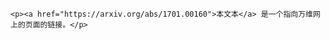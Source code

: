 <html>
  <body>

    <p><a href="https://arxiv.org/abs/1701.00160">本文本</a> 是一个指向万维网上的页面的链接。</p>

  </body>
</html>
